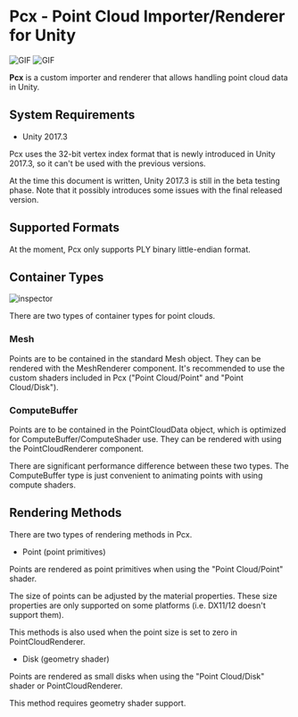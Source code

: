 Pcx - Point Cloud Importer/Renderer for Unity
=============================================

![GIF](https://i.imgur.com/zc6P96x.gif)
![GIF](https://i.imgur.com/lpWIiXu.gif)

**Pcx** is a custom importer and renderer that allows handling point cloud data
in Unity.

System Requirements
-------------------

- Unity 2017.3

Pcx uses the 32-bit vertex index format that is newly introduced in Unity
2017.3, so it can't be used with the previous versions.

At the time this document is written, Unity 2017.3 is still in the beta testing
phase. Note that it possibly introduces some issues with the final released
version.

Supported Formats
-----------------

At the moment, Pcx only supports PLY binary little-endian format.

Container Types
---------------

![inspector](https://i.imgur.com/Da0p6uV.png)

There are two types of container types for point clouds.

### Mesh

Points are to be contained in the standard Mesh object. They can be rendered
with the MeshRenderer component. It's recommended to use the custom shaders
included in Pcx ("Point Cloud/Point" and "Point Cloud/Disk").

### ComputeBuffer

Points are to be contained in the PointCloudData object, which is optimized
for ComputeBuffer/ComputeShader use. They can be rendered with using the
PointCloudRenderer component.

There are significant performance difference between these two types.
The ComputeBuffer type is just convenient to animating points with using
compute shaders.

Rendering Methods
-----------------

There are two types of rendering methods in Pcx.

- Point (point primitives)

Points are rendered as point primitives when using the "Point Cloud/Point"
shader.

The size of points can be adjusted by the material properties. These size
properties are only supported on some platforms (i.e. DX11/12 doesn't support
them).

This methods is also used when the point size is set to zero in
PointCloudRenderer.

- Disk (geometry shader)

Points are rendered as small disks when using the "Point Cloud/Disk" shader or
PointCloudRenderer.

This method requires geometry shader support.
